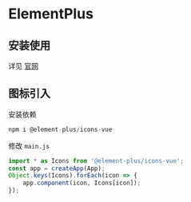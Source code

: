 # ElementPlus

## 安装使用

详见 [官网](https://element-plus.gitee.io/zh-CN/guide/installation.html)


## 图标引入

安装依赖

```js
npm i @element-plus/icons-vue
```

修改 `main.js`

```js
import * as Icons from '@element-plus/icons-vue';
const app = createApp(App);
Object.keys(Icons).forEach(icon => {
    app.component(icon, Icons[icon]);
});
```
